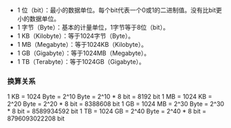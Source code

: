 - 1 位（bit）：最小的数据单位。每个bit代表一个0或1的二进制值。没有比bit更小的数据单位。
- 1 字节（Byte）：基本的计量单位，1字节等于8位（bit）。
- 1 KB（Kilobyte）：等于1024字节（Byte）。
- 1 MB（Megabyte）：等于1024KB（Kilobyte）。
- 1 GB（Gigabyte）：等于1024MB（Megabyte）。
- 1 TB（Terabyte）：等于1024GB（Gigabyte）。

### 换算关系
1 KB = 1024 Byte = 2^10 Byte = 2^10 * 8 bit = 8192 bit
1 MB = 1024 KB = 2^20 Byte = 2^20 * 8 bit = 8388608 bit
1 GB = 1024 MB = 2^30 Byte = 2^30 * 8 bit = 8589934592 bit
1 TB = 1024 GB = 2^40 Byte = 2^40 * 8 bit = 8796093022208 bit
